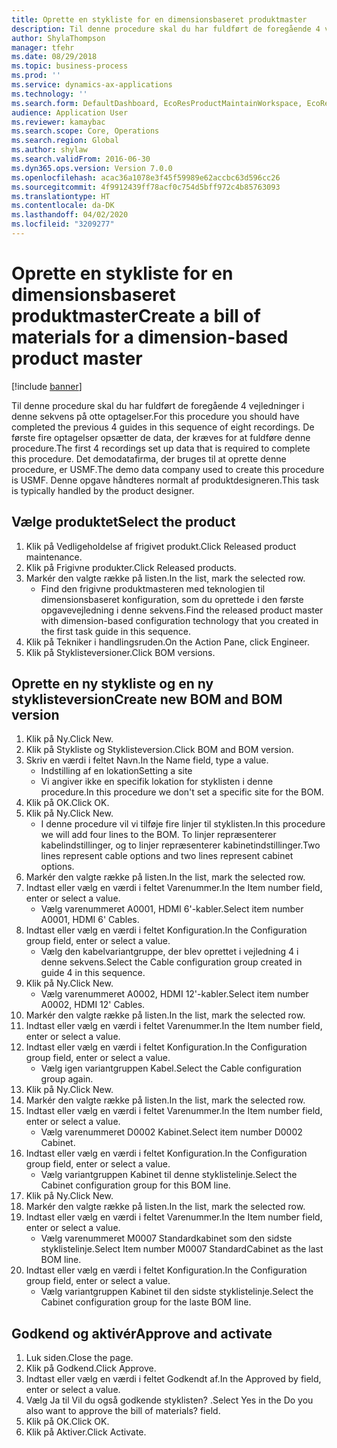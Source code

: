 ```yaml
---
title: Oprette en stykliste for en dimensionsbaseret produktmaster
description: Til denne procedure skal du har fuldført de foregående 4 vejledninger i denne sekvens på otte optagelser.
author: ShylaThompson
manager: tfehr
ms.date: 08/29/2018
ms.topic: business-process
ms.prod: ''
ms.service: dynamics-ax-applications
ms.technology: ''
ms.search.form: DefaultDashboard, EcoResProductMaintainWorkspace, EcoResProductOpenCasesFormPart, EcoResProductDetailsExtended, BOMConsistOf, BOMTable, InventItemIdLookupSimple, HcmWorkerLookUp
audience: Application User
ms.reviewer: kamaybac
ms.search.scope: Core, Operations
ms.search.region: Global
ms.author: shylaw
ms.search.validFrom: 2016-06-30
ms.dyn365.ops.version: Version 7.0.0
ms.openlocfilehash: acac36a1078e3f45f59989e62accbc63d596cc26
ms.sourcegitcommit: 4f9912439ff78acf0c754d5bff972c4b85763093
ms.translationtype: HT
ms.contentlocale: da-DK
ms.lasthandoff: 04/02/2020
ms.locfileid: "3209277"
---
```

# <a name="create-a-bill-of-materials-for-a-dimension-based-product-master"></a><span data-ttu-id="e438c-103">Oprette en stykliste for en dimensionsbaseret produktmaster</span><span class="sxs-lookup"><span data-stu-id="e438c-103">Create a bill of materials for a dimension-based product master</span></span>

[!include [banner](../../includes/banner.md)]

<span data-ttu-id="e438c-104">Til denne procedure skal du har fuldført de foregående 4 vejledninger i denne sekvens på otte optagelser.</span><span class="sxs-lookup"><span data-stu-id="e438c-104">For this procedure you should have completed the previous 4 guides in this sequence of eight recordings.</span></span> <span data-ttu-id="e438c-105">De første fire optagelser opsætter de data, der kræves for at fuldføre denne procedure.</span><span class="sxs-lookup"><span data-stu-id="e438c-105">The first 4 recordings set up data that is required to complete this procedure.</span></span> <span data-ttu-id="e438c-106">Det demodatafirma, der bruges til at oprette denne procedure, er USMF.</span><span class="sxs-lookup"><span data-stu-id="e438c-106">The demo data company used to create this procedure is USMF.</span></span> <span data-ttu-id="e438c-107">Denne opgave håndteres normalt af produktdesigneren.</span><span class="sxs-lookup"><span data-stu-id="e438c-107">This task is typically handled by the product designer.</span></span>


## <a name="select-the-product"></a><span data-ttu-id="e438c-108">Vælge produktet</span><span class="sxs-lookup"><span data-stu-id="e438c-108">Select the product</span></span>
1. <span data-ttu-id="e438c-109">Klik på Vedligeholdelse af frigivet produkt.</span><span class="sxs-lookup"><span data-stu-id="e438c-109">Click Released product maintenance.</span></span>
2. <span data-ttu-id="e438c-110">Klik på Frigivne produkter.</span><span class="sxs-lookup"><span data-stu-id="e438c-110">Click Released products.</span></span>
3. <span data-ttu-id="e438c-111">Markér den valgte række på listen.</span><span class="sxs-lookup"><span data-stu-id="e438c-111">In the list, mark the selected row.</span></span>
    * <span data-ttu-id="e438c-112">Find den frigivne produktmasteren med teknologien til dimensionsbaseret konfiguration, som du oprettede i den første opgavevejledning i denne sekvens.</span><span class="sxs-lookup"><span data-stu-id="e438c-112">Find the released product master with dimension-based configuration technology that you created in the first task guide in this sequence.</span></span>  
4. <span data-ttu-id="e438c-113">Klik på Tekniker i handlingsruden.</span><span class="sxs-lookup"><span data-stu-id="e438c-113">On the Action Pane, click Engineer.</span></span>
5. <span data-ttu-id="e438c-114">Klik på Styklisteversioner.</span><span class="sxs-lookup"><span data-stu-id="e438c-114">Click BOM versions.</span></span>

## <a name="create-new-bom-and-bom-version"></a><span data-ttu-id="e438c-115">Oprette en ny stykliste og en ny styklisteversion</span><span class="sxs-lookup"><span data-stu-id="e438c-115">Create new BOM and BOM version</span></span>
1. <span data-ttu-id="e438c-116">Klik på Ny.</span><span class="sxs-lookup"><span data-stu-id="e438c-116">Click New.</span></span>
2. <span data-ttu-id="e438c-117">Klik på Stykliste og Styklisteversion.</span><span class="sxs-lookup"><span data-stu-id="e438c-117">Click BOM and BOM version.</span></span>
3. <span data-ttu-id="e438c-118">Skriv en værdi i feltet Navn.</span><span class="sxs-lookup"><span data-stu-id="e438c-118">In the Name field, type a value.</span></span>
    * <span data-ttu-id="e438c-119">Indstilling af en lokation</span><span class="sxs-lookup"><span data-stu-id="e438c-119">Setting a site</span></span>  
    * <span data-ttu-id="e438c-120">Vi angiver ikke en specifik lokation for styklisten i denne procedure.</span><span class="sxs-lookup"><span data-stu-id="e438c-120">In this procedure we don't set a specific site for the BOM.</span></span>  
4. <span data-ttu-id="e438c-121">Klik på OK.</span><span class="sxs-lookup"><span data-stu-id="e438c-121">Click OK.</span></span>
5. <span data-ttu-id="e438c-122">Klik på Ny.</span><span class="sxs-lookup"><span data-stu-id="e438c-122">Click New.</span></span>
    * <span data-ttu-id="e438c-123">I denne procedure vil vi tilføje fire linjer til styklisten.</span><span class="sxs-lookup"><span data-stu-id="e438c-123">In this procedure we will add four lines to the BOM.</span></span> <span data-ttu-id="e438c-124">To linjer repræsenterer kabelindstillinger, og to linjer repræsenterer kabinetindstillinger.</span><span class="sxs-lookup"><span data-stu-id="e438c-124">Two lines represent cable options and two lines represent cabinet options.</span></span>  
6. <span data-ttu-id="e438c-125">Markér den valgte række på listen.</span><span class="sxs-lookup"><span data-stu-id="e438c-125">In the list, mark the selected row.</span></span>
7. <span data-ttu-id="e438c-126">Indtast eller vælg en værdi i feltet Varenummer.</span><span class="sxs-lookup"><span data-stu-id="e438c-126">In the Item number field, enter or select a value.</span></span>
    * <span data-ttu-id="e438c-127">Vælg varenummeret A0001, HDMI 6'-kabler.</span><span class="sxs-lookup"><span data-stu-id="e438c-127">Select item number A0001, HDMI 6' Cables.</span></span>  
8. <span data-ttu-id="e438c-128">Indtast eller vælg en værdi i feltet Konfiguration.</span><span class="sxs-lookup"><span data-stu-id="e438c-128">In the Configuration group field, enter or select a value.</span></span>
    * <span data-ttu-id="e438c-129">Vælg den kabelvariantgruppe, der blev oprettet i vejledning 4 i denne sekvens.</span><span class="sxs-lookup"><span data-stu-id="e438c-129">Select the Cable configuration group created in guide 4 in this sequence.</span></span>  
9. <span data-ttu-id="e438c-130">Klik på Ny.</span><span class="sxs-lookup"><span data-stu-id="e438c-130">Click New.</span></span>
    * <span data-ttu-id="e438c-131">Vælg varenummeret A0002, HDMI 12'-kabler.</span><span class="sxs-lookup"><span data-stu-id="e438c-131">Select item number A0002, HDMI 12' Cables.</span></span>  
10. <span data-ttu-id="e438c-132">Markér den valgte række på listen.</span><span class="sxs-lookup"><span data-stu-id="e438c-132">In the list, mark the selected row.</span></span>
11. <span data-ttu-id="e438c-133">Indtast eller vælg en værdi i feltet Varenummer.</span><span class="sxs-lookup"><span data-stu-id="e438c-133">In the Item number field, enter or select a value.</span></span>
12. <span data-ttu-id="e438c-134">Indtast eller vælg en værdi i feltet Konfiguration.</span><span class="sxs-lookup"><span data-stu-id="e438c-134">In the Configuration group field, enter or select a value.</span></span>
    * <span data-ttu-id="e438c-135">Vælg igen variantgruppen Kabel.</span><span class="sxs-lookup"><span data-stu-id="e438c-135">Select the Cable configuration group again.</span></span>  
13. <span data-ttu-id="e438c-136">Klik på Ny.</span><span class="sxs-lookup"><span data-stu-id="e438c-136">Click New.</span></span>
14. <span data-ttu-id="e438c-137">Markér den valgte række på listen.</span><span class="sxs-lookup"><span data-stu-id="e438c-137">In the list, mark the selected row.</span></span>
15. <span data-ttu-id="e438c-138">Indtast eller vælg en værdi i feltet Varenummer.</span><span class="sxs-lookup"><span data-stu-id="e438c-138">In the Item number field, enter or select a value.</span></span>
    * <span data-ttu-id="e438c-139">Vælg varenummeret D0002 Kabinet.</span><span class="sxs-lookup"><span data-stu-id="e438c-139">Select item number D0002 Cabinet.</span></span>  
16. <span data-ttu-id="e438c-140">Indtast eller vælg en værdi i feltet Konfiguration.</span><span class="sxs-lookup"><span data-stu-id="e438c-140">In the Configuration group field, enter or select a value.</span></span>
    * <span data-ttu-id="e438c-141">Vælg variantgruppen Kabinet til denne styklistelinje.</span><span class="sxs-lookup"><span data-stu-id="e438c-141">Select the Cabinet configuration group for this BOM line.</span></span>  
17. <span data-ttu-id="e438c-142">Klik på Ny.</span><span class="sxs-lookup"><span data-stu-id="e438c-142">Click New.</span></span>
18. <span data-ttu-id="e438c-143">Markér den valgte række på listen.</span><span class="sxs-lookup"><span data-stu-id="e438c-143">In the list, mark the selected row.</span></span>
19. <span data-ttu-id="e438c-144">Indtast eller vælg en værdi i feltet Varenummer.</span><span class="sxs-lookup"><span data-stu-id="e438c-144">In the Item number field, enter or select a value.</span></span>
    * <span data-ttu-id="e438c-145">Vælg varenummeret M0007 Standardkabinet som den sidste styklistelinje.</span><span class="sxs-lookup"><span data-stu-id="e438c-145">Select Item number M0007 StandardCabinet as the last BOM line.</span></span>  
20. <span data-ttu-id="e438c-146">Indtast eller vælg en værdi i feltet Konfiguration.</span><span class="sxs-lookup"><span data-stu-id="e438c-146">In the Configuration group field, enter or select a value.</span></span>
    * <span data-ttu-id="e438c-147">Vælg variantgruppen Kabinet til den sidste styklistelinje.</span><span class="sxs-lookup"><span data-stu-id="e438c-147">Select the Cabinet configuration group for the laste BOM line.</span></span>  

## <a name="approve-and-activate"></a><span data-ttu-id="e438c-148">Godkend og aktivér</span><span class="sxs-lookup"><span data-stu-id="e438c-148">Approve and activate</span></span>
1. <span data-ttu-id="e438c-149">Luk siden.</span><span class="sxs-lookup"><span data-stu-id="e438c-149">Close the page.</span></span>
2. <span data-ttu-id="e438c-150">Klik på Godkend.</span><span class="sxs-lookup"><span data-stu-id="e438c-150">Click Approve.</span></span>
3. <span data-ttu-id="e438c-151">Indtast eller vælg en værdi i feltet Godkendt af.</span><span class="sxs-lookup"><span data-stu-id="e438c-151">In the Approved by field, enter or select a value.</span></span>
4. <span data-ttu-id="e438c-152">Vælg Ja til Vil du også godkende styklisten? .</span><span class="sxs-lookup"><span data-stu-id="e438c-152">Select Yes in the Do you also want to approve the bill of materials? field.</span></span>
5. <span data-ttu-id="e438c-153">Klik på OK.</span><span class="sxs-lookup"><span data-stu-id="e438c-153">Click OK.</span></span>
6. <span data-ttu-id="e438c-154">Klik på Aktiver.</span><span class="sxs-lookup"><span data-stu-id="e438c-154">Click Activate.</span></span>

